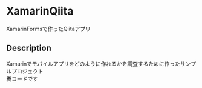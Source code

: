 # XamarinQiita
XamarinFormsで作ったQiitaアプリ
## Description
Xamarinでモバイルアプリをどのように作れるかを調査するために作ったサンプルプロジェクト   
糞コードです   
